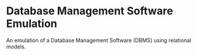 # Database Management Software Emulation

An emulation of a Database Management Software (DBMS) using relational models.

